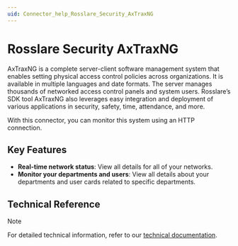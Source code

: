 ```yaml
---
uid: Connector_help_Rosslare_Security_AxTraxNG
---
```


# Rosslare Security AxTraxNG

AxTraxNG is a complete server-client software management system that enables setting physical access control policies across organizations. It is available in multiple languages and date formats. The server manages thousands of networked access control panels and system users. Rosslare’s SDK tool AxTraxNG also leverages easy integration and deployment of various applications in security, safety, time, attendance, and more.

With this connector, you can monitor this system using an HTTP connection.

## Key Features

- **Real-time network status**: View all details for all of your networks.
- **Monitor your departments and users**: View all details about your departments and user cards related to specific departments.

## Technical Reference

> [!NOTE]
> For detailed technical information, refer to our [technical documentation](xref:Connector_help_Rosslare_Security_AxTraxNG_Technical).

